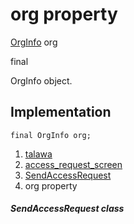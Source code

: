 
<div>

# org property

</div>


[OrgInfo](../../models_organization_org_info/OrgInfo-class.html)
org


final




OrgInfo object.



## Implementation

``` language-dart
final OrgInfo org;
```







1.  [talawa](../../index.html)
2.  [access_request_screen](../../views_after_auth_screens_join_org_after_auth_access_request_screen/)
3.  [SendAccessRequest](../../views_after_auth_screens_join_org_after_auth_access_request_screen/SendAccessRequest-class.html)
4.  org property

##### SendAccessRequest class







